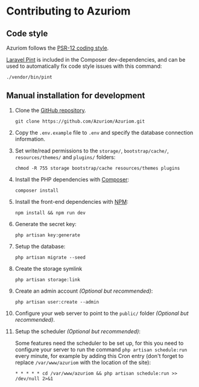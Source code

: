 # Contributing to Azuriom

## Code style

Azuriom follows the [PSR-12 coding style](https://www.php-fig.org/psr/psr-12/).

[Laravel Pint](https://github.com/laravel/pint) is included in the Composer dev-dependencies,
and can be used to automatically fix code style issues with this command:
```
./vendor/bin/pint
```

## Manual installation for development

1. Clone the [GitHub repository](https://github.com/Azuriom/Azuriom).
    ```
    git clone https://github.com/Azuriom/Azuriom.git
    ```

1. Copy the `.env.example` file to `.env` and specify the database connection information.

1. Set write/read permissions to the `storage/`, `bootstrap/cache/`, `resources/themes/` and `plugins/` folders:
    ```
    chmod -R 755 storage bootstrap/cache resources/themes plugins
    ```

1. Install the PHP dependencies with [Composer](https://getcomposer.org/):
    ```
    composer install
    ```

1. Install the front-end dependencies with [NPM](https://www.npmjs.com/):
   ```
   npm install && npm run dev
   ```

1. Generate the secret key:
    ```
    php artisan key:generate
    ```

1. Setup the database:
    ```
    php artisan migrate --seed
    ```

1. Create the storage symlink
    ```
    php artisan storage:link
    ```

1. Create an admin account _(Optional but recommended)_:
    ```
    php artisan user:create --admin
    ```

1. Configure your web server to point to the `public/` folder _(Optional but recommended)_.

1. Setup the scheduler _(Optional but recommended)_:
    
    Some features need the scheduler to be set up, for this you need to configure your server to run the command `php artisan schedule:run` every minute, for example by adding this Cron entry (don't forget to replace `/var/www/azuriom` with the location of the site):     
    ```
    * * * * * cd /var/www/azuriom && php artisan schedule:run >> /dev/null 2>&1
    ```
